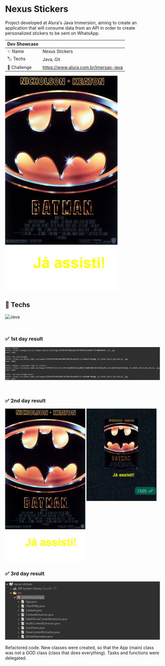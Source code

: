 # Nexus Stickers

Project developed at Alura's Java Immersion, aiming to create an application that will consume data from an API in order to create personalized stickers to be sent on WhatsApp.

| Dev Showcase |                                       |
| ------------ | ------------------------------------- |
| ✨ Name      | Nexus Stickers                        |
| 🏷️ Techs     | Java, Git                             |
| 🤿 Challenge | https://www.alura.com.br/imersao-java |

<img src="img/batman.png" height="700">

## 🔨 Techs

![Java](https://img.shields.io/badge/java-%23ED8B00.svg?style=for-the-badge&logo=java&logoColor=white)

</br>

### ✅ 1st day result
![firstdayresult](img/firstday.png)

</br>

### ✅ 2nd day result
<div display="flex" flex-direction="row">
  <img src="img/batman.png" height="500">
  <img align="top" src="img/whatsapp.png" height="300">
</div>

### ✅ 3rd day result
  ![thirddayresult](img/refactor.png)

   Refactored code. New classes were created, so that the App (main) class was not a GOD class (class that does everything). Tasks and functions were delegated.
